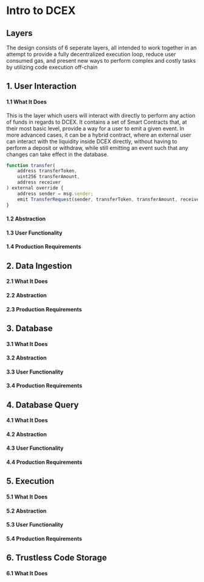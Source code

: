 # Intro to DCEX

## Layers

The design consists of 6 seperate layers, all intended to work together in an attempt to provide a fully decentralized execution loop, reduce user consumed gas, and present new ways to perform complex and costly tasks by utilizing code execution off-chain

## 1. User Interaction

#### 1.1 What It Does

This is the layer which users will interact with directly to perform any action of funds in regards to DCEX. It contains a set of Smart Contracts that, at their most basic level, provide a way for a user to emit a given event. In more advanced cases, it can be a hybrid contract, where an external user can interact with the liquidity inside DCEX directly, without having to perform a deposit or withdraw, while still emitting an event such that any changes can take effect in the database.

```js title="Basic Example" linenums="1" hl_lines="7"
function transfer(
    address transferToken,
    uint256 transferAmount,
    address receiver
) external override {
    address sender = msg.sender;
    emit TransferRequest(sender, transferToken, transferAmount, receiver);
}
```

#### 1.2 Abstraction

#### 1.3 User Functionality

#### 1.4 Production Requirements

## 2. Data Ingestion

#### 2.1 What It Does

#### 2.2 Abstraction

#### 2.3 Production Requirements

## 3. Database

#### 3.1 What It Does

#### 3.2 Abstraction

#### 3.3 User Functionality

#### 3.4 Production Requirements

## 4. Database Query

#### 4.1 What It Does

#### 4.2 Abstraction

#### 4.3 User Functionality

#### 4.4 Production Requirements

## 5. Execution

#### 5.1 What It Does

#### 5.2 Abstraction

#### 5.3 User Functionality

#### 5.4 Production Requirements

## 6. Trustless Code Storage

#### 6.1 What It Does

```

```
